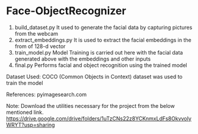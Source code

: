 # Face-ObjectRecognizer

1. build_dataset.py 
    It used to generate the facial data by capturing pictures from the webcam
2. extract_embeddings.py 
    It is used to extract the facial embeddings in the from of 128-d vector
3. train_model.py 
    Model Training is carried out here with the facial data generated above with the embeddings and other inputs
5. final.py 
    Performs facial and object recognition using the trained model
    
Dataset Used: COCO (Common Objects in Context) dataset was used to train the model

References: pyimagesearch.com

Note: Download the utilities necessary for the project from the below mentioned link.
https://drive.google.com/drive/folders/1uTzCNs22z8YCKnmxLdFs8OkvvoIyWRYT?usp=sharing
